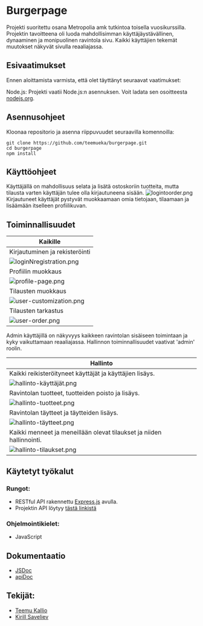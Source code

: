 # Burgerpage

Projekti suoritettu osana Metropolia amk tutkintoa toisella vuosikurssilla. Projektin tavoitteena oli luoda mahdollisimman käyttäjäystävällinen, dynaaminen ja monipuolinen ravintola sivu.
Kaikki käyttäjien tekemät muutokset näkyvät sivulla reaaliajassa.

## Esivaatimukset
Ennen aloittamista varmista, että olet täyttänyt seuraavat vaatimukset:

Node.js: Projekti vaatii Node.js:n asennuksen. Voit ladata sen osoitteesta [nodejs.org](https://nodejs.org/en).


## Asennusohjeet

Kloonaa repositorio ja asenna riippuvuudet seuraavilla komennoilla:

```
git clone https://github.com/teemueka/burgerpage.git
cd burgerpage
npm install
```

## Käyttöohjeet

Käyttäjällä on mahdollisuus selata ja lisätä ostoskoriin tuotteita, mutta tilausta varten käyttäjän tulee olla kirjautuneena sisään.
![logintoorder.png](..%2F..%2FDownloads%2Flogintoorder.png)
Kirjautuneet käyttäjät pystyvät muokkaamaan omia tietojaan, tilaamaan ja lisäämään itselleen profiilikuvan.

## Toiminnallisuudet


| Kaikille                                                                |
|-------------------------------------------------------------------------|
| Kirjautuminen ja rekisteröinti                                          |
| ![loginNregistration.png](..%2F..%2FDownloads%2FloginNregistration.png) |
| Profiilin muokkaus                                                      |
| ![profile-page.png](..%2F..%2FDownloads%2Fprofile-page.png)             |
| Tilausten muokkaus                                                      |
| ![user-customization.png](..%2F..%2FDownloads%2Fuser-customization.png) |
| Tilausten tarkastus                                                     |
| ![user-order.png](..%2F..%2FDownloads%2Fuser-order.png)                 |


Admin käyttäjillä on näkyvyys kaikkeen ravintolan sisäiseen toimintaan ja kyky vaikuttamaan reaaliajassa.
Hallinnon toiminnallisuudet vaativat 'admin' roolin.

| Hallinto                                                                      |
|-------------------------------------------------------------------------------|
| Kaikki reikisteröityneet käyttäjät ja käyttäjien lisäys.                      |
| ![hallinto-käyttäjät.png](..%2F..%2FDownloads%2Fhallinto-k%E4ytt%E4j%E4t.png) |
| Ravintolan tuotteet, tuotteiden poisto ja lisäys.                             |
| ![hallinto-tuotteet.png](..%2F..%2FDownloads%2Fhallinto-tuotteet.png)         |
| Ravintolan täytteet ja täytteiden lisäys.                                     |
| ![hallinto-täytteet.png](..%2F..%2FDownloads%2Fhallinto-t%E4ytteet.png)       |
| Kaikki menneet ja meneillään olevat tilaukset ja niiden hallinnointi.         |
| ![hallinto-tilaukset.png](..%2F..%2FDownloads%2Fhallinto-tilaukset.png)       |

## Käytetyt työkalut

### Rungot:
- RESTful API rakennettu [Express.js](https://expressjs.com/) avulla.
- Projektin API löytyy [tästä linkistä](https://github.com/JoelPalu/burgers_back)

### Ohjelmointikielet:
- JavaScript

## Dokumentaatio
- [JSDoc](https://users.metropolia.fi/~teemueka/burgerpageJSDoc/out/global)
- [apiDoc](https://users.metropolia.fi/~kirillsa/burger_api/documentation.html)

## Tekijät:
- [Teemu Kallio](https://github.com/teemueka)
- [Kirill Saveliev](https://github.com/JoelPalu)
